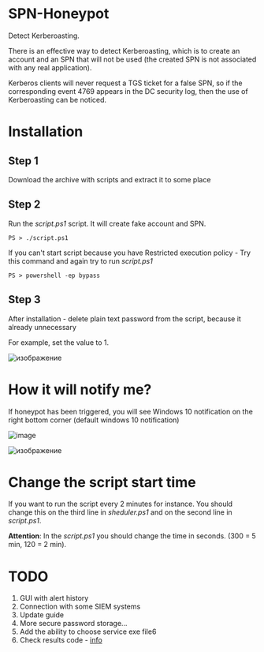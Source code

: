 # SPN-Honeypot
Detect Kerberoasting.

There is an effective way to detect Kerberoasting, which is to create an account and an SPN that will not be used (the created SPN is not associated with any real application). 

Kerberos clients will never request a TGS ticket for a false SPN, so if the corresponding event 4769 appears in the DC security log, then the use of Kerberoasting can be noticed.

# Installation
## Step 1
Download the archive with scripts and extract it to some place

## Step 2
Run the *script.ps1* script. It will create fake account and SPN.

```
PS > ./script.ps1
```

If you can't start script because you have Restricted execution policy - Try this command and again try to run *script.ps1*

```
PS > powershell -ep bypass
```

## Step 3
After installation - delete plain text password from the script, because it already unnecessary

For example, set the value to 1.

![изображение](https://user-images.githubusercontent.com/66217512/194409894-2e45def3-c870-4046-a47b-61615cea4589.png)


# How it will notify me?
If honeypot has been triggered, you will see Windows 10 notification on the right bottom corner (default windows 10 notification)

![image](https://user-images.githubusercontent.com/66217512/157062031-3f52bc72-411f-48f2-b110-04657388b9f3.png)

![изображение](https://user-images.githubusercontent.com/66217512/194408763-58e04bf6-65d6-4a7a-b701-95f0158b19b4.png)


# Change the script start time

If you want to run the script every 2 minutes for instance. You should change this on the third line in *sheduler.ps1* and on the second line in *script.ps1*.

**Attention**: In the *script.ps1* you should change the time in seconds. (300 = 5 min, 120 = 2 min).

# TODO


1. GUI with alert history
2. Connection with some SIEM systems
3. Update guide
4. More secure password storage...
5. Add the ability to choose service exe file6
6. Check results code - [info](https://www.ultimatewindowssecurity.com/securitylog/encyclopedia/event.aspx?eventID=4769)
